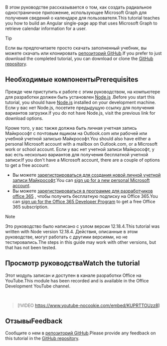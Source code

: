 <!-- markdownlint-disable MD002 MD041 -->

<span data-ttu-id="52ca5-101">В этом руководстве рассказывается о том, как создать радиальное одностраничное приложение, использующее Microsoft Graph для получения сведений о календаре для пользователя.</span><span class="sxs-lookup"><span data-stu-id="52ca5-101">This tutorial teaches you how to build an Angular single-page app that uses Microsoft Graph to retrieve calendar information for a user.</span></span>

> [!TIP]
> <span data-ttu-id="52ca5-102">Если вы предпочитаете просто скачать заполненный учебник, вы можете скачать или клонировать [репозиторий GitHub](https://github.com/microsoftgraph/msgraph-training-angularspa).</span><span class="sxs-lookup"><span data-stu-id="52ca5-102">If you prefer to just download the completed tutorial, you can download or clone the [GitHub repository](https://github.com/microsoftgraph/msgraph-training-angularspa).</span></span>

## <a name="prerequisites"></a><span data-ttu-id="52ca5-103">Необходимые компоненты</span><span class="sxs-lookup"><span data-stu-id="52ca5-103">Prerequisites</span></span>

<span data-ttu-id="52ca5-104">Прежде чем приступить к работе с этим руководством, на компьютере для разработки должен быть установлен [Node.js](https://nodejs.org) .</span><span class="sxs-lookup"><span data-stu-id="52ca5-104">Before you start this tutorial, you should have [Node.js](https://nodejs.org) installed on your development machine.</span></span> <span data-ttu-id="52ca5-105">Если у вас нет Node.js, посетите предыдущую ссылку для получения вариантов загрузки.</span><span class="sxs-lookup"><span data-stu-id="52ca5-105">If you do not have Node.js, visit the previous link for download options.</span></span>

<span data-ttu-id="52ca5-106">Кроме того, у вас также должна быть личная учетная запись Майкрософт с почтовым ящиком на Outlook.com или рабочей или учебной учетной записью Майкрософт.</span><span class="sxs-lookup"><span data-stu-id="52ca5-106">You should also have either a personal Microsoft account with a mailbox on Outlook.com, or a Microsoft work or school account.</span></span> <span data-ttu-id="52ca5-107">Если у вас нет учетной записи Майкрософт, у вас есть несколько вариантов для получения бесплатной учетной записи:</span><span class="sxs-lookup"><span data-stu-id="52ca5-107">If you don't have a Microsoft account, there are a couple of options to get a free account:</span></span>

- <span data-ttu-id="52ca5-108">Вы можете [зарегистрироваться для создания новой личной учетной записи Майкрософт](https://signup.live.com/signup?wa=wsignin1.0&rpsnv=12&ct=1454618383&rver=6.4.6456.0&wp=MBI_SSL_SHARED&wreply=https://mail.live.com/default.aspx&id=64855&cbcxt=mai&bk=1454618383&uiflavor=web&uaid=b213a65b4fdc484382b6622b3ecaa547&mkt=E-US&lc=1033&lic=1).</span><span class="sxs-lookup"><span data-stu-id="52ca5-108">You can [sign up for a new personal Microsoft account](https://signup.live.com/signup?wa=wsignin1.0&rpsnv=12&ct=1454618383&rver=6.4.6456.0&wp=MBI_SSL_SHARED&wreply=https://mail.live.com/default.aspx&id=64855&cbcxt=mai&bk=1454618383&uiflavor=web&uaid=b213a65b4fdc484382b6622b3ecaa547&mkt=E-US&lc=1033&lic=1).</span></span>
- <span data-ttu-id="52ca5-109">Вы можете [зарегистрироваться в программе для разработчиков office 365](https://developer.microsoft.com/office/dev-program) , чтобы получить бесплатную подписку на Office 365.</span><span class="sxs-lookup"><span data-stu-id="52ca5-109">You can [sign up for the Office 365 Developer Program](https://developer.microsoft.com/office/dev-program) to get a free Office 365 subscription.</span></span>

> [!NOTE]
> <span data-ttu-id="52ca5-110">Это руководство было написано с узлом версии 12.18.4.</span><span class="sxs-lookup"><span data-stu-id="52ca5-110">This tutorial was written with Node version 12.18.4.</span></span> <span data-ttu-id="52ca5-111">Действия, описанные в этом руководстве, могут работать с другими версиями, но не тестировались.</span><span class="sxs-lookup"><span data-stu-id="52ca5-111">The steps in this guide may work with other versions, but that has not been tested.</span></span>

## <a name="watch-the-tutorial"></a><span data-ttu-id="52ca5-112">Просмотр руководства</span><span class="sxs-lookup"><span data-stu-id="52ca5-112">Watch the tutorial</span></span>

<span data-ttu-id="52ca5-113">Этот модуль записан и доступен в канале разработки Office на YouTube.</span><span class="sxs-lookup"><span data-stu-id="52ca5-113">This module has been recorded and is available in the Office Development YouTube channel.</span></span>

<!-- markdownlint-disable MD033 MD034 -->
<br/>

> [!VIDEO https://www.youtube-nocookie.com/embed/KUPRTTOUzz8]
<!-- markdownlint-enable MD033 MD034 -->

## <a name="feedback"></a><span data-ttu-id="52ca5-114">Отзывы</span><span class="sxs-lookup"><span data-stu-id="52ca5-114">Feedback</span></span>

<span data-ttu-id="52ca5-115">Сообщите о нем в [репозиторий GitHub](https://github.com/microsoftgraph/msgraph-training-angularspa).</span><span class="sxs-lookup"><span data-stu-id="52ca5-115">Please provide any feedback on this tutorial in the [GitHub repository](https://github.com/microsoftgraph/msgraph-training-angularspa).</span></span>
